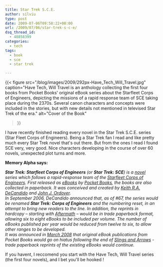 ```yaml
---
title: Star Trek S.C.E.
author: silviu
type: post
date: 2009-07-06T09:58:22+00:00
url: /2009/07/06/star-trek-s-c-e/
dsq_thread_id:
  - 48858399
categories:
  - tech
tags:
  - book
  - sce
  - star trek

---
```


{{< figure 
    src="/blog/images/2009/292px-Have_Tech_Will_Travel.jpg" 
    caption="Have Tech, Will Travel is an anthology collecting the first four books from Pocket Books' original eBook series about the Starfleet Corps of Engineers, depicting the missions of a rapid response team of SCE taking place during the 2370s. Several canon characters and concepts were included in the stories, but with new details not mentioned in televised Star Trek of the era." 
    alt="Cover of the Book" 
>}}


I have recently finished reading every novel in the Star Trek S.C.E. series (Star Fleet Corps of Engineers). Being a Star Trek fan I read and like pretty much every Star Trek novel that's out there. But from the ones I read I found SCE very, very good. Nice characters developing in the course of over 60 novels, unexpected plot turns and more.

**Memory Alpha says:**

<address>
  <em><strong>Star Trek: Starfleet Corps of Engineers</strong></em> (or <em><strong>Star Trek: SCE</strong></em>) is a <a title="Novel" href="http://memory-alpha.org/en/wiki/Novel">novel</a> series which follows a rapid-response team of the <a title="Starfleet Corps of Engineers" href="http://memory-alpha.org/en/wiki/Starfleet_Corps_of_Engineers">Starfleet Corps of Engineers</a>. First released as <a title="EBook" href="http://memory-alpha.org/en/wiki/EBook">eBooks</a> by <a title="Pocket Books" href="http://memory-alpha.org/en/wiki/Pocket_Books">Pocket Books</a>, the books are also collected in paperback. It was conceived and created by <a title="Keith R.A. DeCandido" href="http://memory-alpha.org/en/wiki/Keith_R.A._DeCandido">Keith R.A. DeCandido</a> and <a title="John J. Ordover" href="http://memory-alpha.org/en/wiki/John_J._Ordover">John J. Ordover</a>.
</address>

<address>
  In September 2006, DeCandido announced that, as of #67, the series would be renamed <em><strong>Star Trek: Corps of Engineers</strong></em> and the numbering reset, in an attempt to bring new readers to the line. In addition, the reprints in hardcopy – starting with <em><a title="Aftermath" href="http://memory-alpha.org/en/wiki/Aftermath">Aftermath</a></em> – would be in trade paperback format, allowing six to eight eBooks to be included per volume. The number of eBooks published per year would be reduced from twelve to six, to allow other ranges to be developed.
</address>

<address>
  It was announced in <a title="March 2008" href="http://memory-alpha.org/en/wiki/March_2008">March 2008</a> that original eBook publications from Pocket Books would go on hiatus following the end of <em><a title="Slings and Arrows" href="http://memory-alpha.org/en/wiki/Slings_and_Arrows">Slings and Arrows</a></em> - trade paperback reprints of the existing eBooks would continue.
</address>

If you havent, I reccomend you start with the Have Tech, Will Travel series (the first four novels), and I bet you'll be hooked !